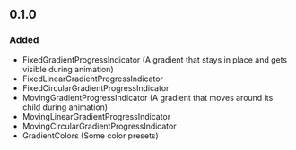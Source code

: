 ## 0.1.0

### Added

* FixedGradientProgressIndicator (A gradient that stays in place and gets visible during animation)
* FixedLinearGradientProgressIndicator
* FixedCircularGradientProgressIndicator
* MovingGradientProgressIndicator (A gradient that moves around its child during animation)
* MovingLinearGradientProgressIndicator
* MovingCircularGradientProgressIndicator
* GradientColors (Some color presets)
